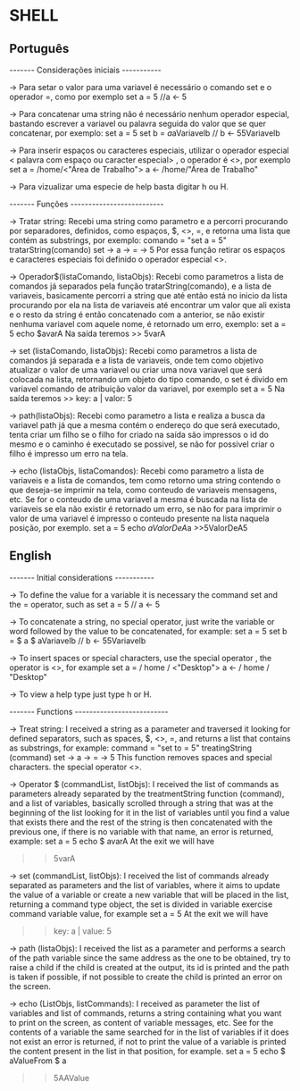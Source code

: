 # SHELL

## Português
------- Considerações iniciais -----------

-> Para setar o valor para uma variavel é necessário 
o comando set e o operador =, como por exemplo
	set a = 5 //a <- 5

-> Para concatenar uma string não é necessário nenhum
operador especial, bastando escrever a variavel ou palavra 
seguida do valor que se quer concatenar, por exemplo:
	set a = 5
	set b = $a$aVariavelb // b <- 55Variavelb

-> Para inserir espaços ou caracteres especiais, utilizar
o operador especial < palavra com espaço ou caracter especial>
, o operador é <>, por exemplo
	set a = /home/<"Área de Trabalho">
	a <- /home/"Área de Trabalho"

-> Para vizualizar uma especie de help basta digitar h ou H.


------- Funções --------------------------

-> Tratar string: Recebi uma string como parametro e a percorri
procurando por separadores, definidos, como espaços, $, <>, =, e retorna
uma lista que contém as substrings, por exemplo:
	comando = "set a = 5"
	tratarString(comando)
	set -> a -> = -> 5
Por essa função retirar os espaços e caracteres especiais foi definido
o operador especial <>.



-> Operador$(listaComando, listaObjs): Recebi como parametros a lista de comandos
já separados pela função tratarString(comando), e a lista de variaveis, basicamente
percorri a string que até então está no inicio da lista procurando por ela na lista 
de variaveis até encontrar um valor que ali exista e o resto da string é então concatenado
com a anterior, se não existir nenhuma variavel com aquele nome, é retornado um erro, exemplo:
	set a = 5
	echo $avarA
	Na saída teremos
	>> 5varA


-> set (listaComando, listaObjs): Recebi como parametros a lista de comandos já separada
e a lista de variaveis, onde tem como objetivo atualizar o valor de uma variavel ou criar uma
nova variavel que será colocada na lista, retornando um objeto do tipo comando, o set é divido 
em variavel comando de atribuição valor da variavel, por exemplo
	set a = 5
	Na saída teremos
	>> key: a | valor: 5


-> path(listaObjs): Recebi como parametro a lista e realiza a busca da variavel path já que
a mesma contém o endereço do que será executado, tenta criar um filho se o filho for criado
na saída são impressos o id do mesmo e o caminho é executado se possivel, se não for possivel criar
o filho é impresso um erro na tela.


-> echo (listaObjs, listaComandos): Recebi como parametro a lista de variaveis e a lista de 
comandos, tem como retorno uma string contendo o que deseja-se imprimir na tela, como conteudo
de variaveis mensagens, etc. Se for o conteudo de uma variavel a mesma é buscada na lista
de variaveis se ela não existir é retornado um erro, se não for para imprimir o valor de uma
variavel é impresso o conteudo presente na lista naquela posição, por exemplo.
	set a = 5
	echo $aValorDeA$a
	>>5ValorDeA5
  
  ## English
  ------- Initial considerations -----------

-> To define the value for a variable it is necessary
the command set and the = operator, such as
set a = 5 // a <- 5

-> To concatenate a string, no
special operator, just write the variable or word
followed by the value to be concatenated, for example:
set a = 5
set b = $ a $ aVariavelb // b <- 55Variavelb

-> To insert spaces or special characters, use
the special operator <word with space or special character>
, the operator is <>, for example
set a = / home / <"Desktop">
a <- / home / "Desktop"

-> To view a help type just type h or H.


------- Functions --------------------------

-> Treat string: I received a string as a parameter and traversed it
looking for defined separators, such as spaces, $, <>, =, and returns
a list that contains as substrings, for example:
command = "set to = 5"
treatingString (command)
set -> a -> = -> 5
This function removes spaces and special characters.
the special operator <>.



-> Operator $ (commandList, listObjs): I received the list of commands as parameters
already separated by the treatmentString function (command), and a list of variables, basically
scrolled through a string that was at the beginning of the list looking for it in the list
of variables until you find a value that exists there and the rest of the string is then concatenated
with the previous one, if there is no variable with that name, an error is returned, example:
set a = 5
echo $ avarA
At the exit we will have
>> 5varA


-> set (commandList, listObjs): I received the list of commands already separated as parameters
and the list of variables, where it aims to update the value of a variable or create a
new variable that will be placed in the list, returning a command type object, the set is divided
in variable exercise command variable value, for example
set a = 5
At the exit we will have
>> key: a | value: 5


-> path (listaObjs): I received the list as a parameter and performs a search of the path variable since
the same address as the one to be obtained, try to raise a child if the child is created
at the output, its id is printed and the path is taken if possible, if not possible to create
the child is printed an error on the screen.


-> echo (ListObjs, listCommands): I received as parameter the list of variables and list of
commands, returns a string containing what you want to print on the screen, as content
of variable messages, etc. See for the contents of a variable the same searched for in the list
of variables if it does not exist an error is returned, if not to print the value of a
variable is printed the content present in the list in that position, for example.
set a = 5
echo $ aValueFrom $ a
>> 5AAValue
